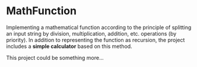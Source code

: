 # MathFunction
Implementing a mathematical function according to the principle of splitting an input string by division, multiplication, addition, etc. operations (by priority). In addition to representing the function as recursion, the project includes a **simple calculator** based on this method.

This project could be something more...
